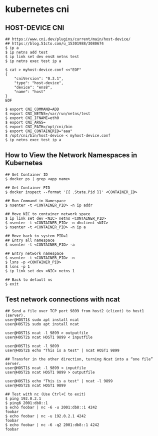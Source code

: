 kubernetes cni
==============

## HOST-DEVICE CNI

    ## https://www.cni.dev/plugins/current/main/host-device/
    ## https://blog.51cto.com/u_15301988/3080674
    $ ip a
    $ ip netns add test
    $ ip link set dev ens8 netns test
    $ ip netns exec test ip a

    $ cat > myhost-device.conf <<"EOF"
    {
        "cniVersion": "0.3.1",
        "type": "host-device",
        "device": "ens8",
        "name": "host"
    }
    EOF

    $ export CNI_COMMAND=ADD
    $ export CNI_NETNS=/var/run/netns/test
    $ export CNI_IFNAME=eth0
    $ export CNI_ARGS=
    $ export CNI_PATH=/opt/cni/bin
    $ export CNI_CONTAINERID="aaa"
    $ /opt/cni/bin/host-device < myhost-device.conf
    $ ip netns exec test ip a

## How to View the Network Namespaces in Kubernetes

    ## Get Container ID
    $ docker ps | grep <app name>

    ## Get Container PID
    $ docker inspect --format '{{ .State.Pid }}' <CONTAINER_ID>

    ## Run Command in Namespace
    $ nsenter -t <CONTAINER_PID> -n ip addr

    ## Move NIC to container network space
    $ ip link set dev <NIC> netns <CONTAINER_PID>
    $ nsenter -t <CONTAINER_PID> -n dhclient <NIC>
    $ nsenter -t <CONTAINER_PID> -n ip a

    ## Move back to system PID=1
    ## Entry all namespace
    $ nsenter -t <CONTAINER_PID> -a

    ## Entry network namespace
    $ nsenter -t <CONTAINER_PID> -n
    $ lsns -p <CONTAINER_PID>
    $ lsns -p 1
    $ ip link set dev <NIC> netns 1

    ## Back to default ns
    $ exit

## Test network connections with ncat

    ## Send a file over TCP port 9899 from host2 (client) to host1 (server).
    user@HOST1$ sudo apt install ncat
    user@HOST2$ sudo apt install ncat

    user@HOST1$ ncat -l 9899 > outputfile
    user@HOST2$ ncat HOST1 9899 < inputfile

    user@HOST1$ ncat -l 9899
    user@HOST2$ echo "This is a test" | ncat HOST1 9899

    ## Transfer in the other direction, turning Ncat into a “one file” server.
    user@HOST1$ ncat -l 9899 < inputfile
    user@HOST2$ ncat HOST1 9899 > outputfile

    user@HOST1$ echo "This is a test" | ncat -l 9899
    user@HOST2$ ncat HOST1 9899

    ## Test with nc (Use Ctrl+C to exit)
    $ ping 192.0.2.1
    $ ping6 2001:db8::1
    $ echo foobar | nc -6 -u 2001:db8::1 4242
    foobar
    $ echo foobar | nc -u 192.0.2.1 4242
    foobar
    $ echo foobar | nc -6 -q2 2001:db8::1 4242
    foobar
